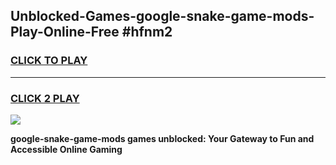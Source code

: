 
## Unblocked-Games-google-snake-game-mods-Play-Online-Free #hfnm2
<h3>
<a href="https://us.freeplayer.one?title=google-snake-game-mods&ref=10M">CLICK TO PLAY</a></h3>
<hr>

<h3>
<a href="https://us.freeplayer.one?title=google-snake-game-mods&ref=10M">CLICK 2 PLAY</a>
  
</h3>

<a href="https://us.freeplayer.one?title=google-snake-game-mods&ref=10M"><img src="https://clearcache.store/games.png"></a>


**google-snake-game-mods games unblocked: Your Gateway to Fun and Accessible Online Gaming**
